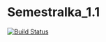 # Semestralka_1.1


[![Build Status](https://travis-ci.com/maskaliunets/Semestralka_1.1.svg?token=4Sq4Luc1QrE6hva6QDAQ&branch=master)](https://travis-ci.com/maskaliunets/Semestralka_1.1)
